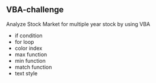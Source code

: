 ## VBA-challenge

Analyze Stock Market for multiple year stock by using VBA 

- if condition
- for loop
- color index
- max function
- min function
- match function
- text style
